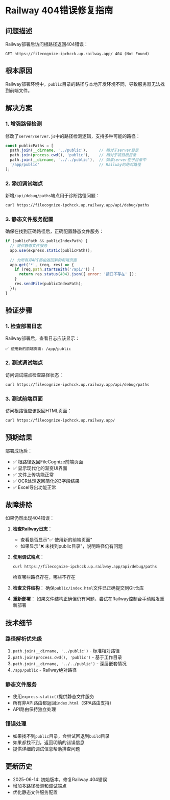 # Railway 404错误修复指南

## 问题描述
Railway部署后访问根路径返回404错误：
```
GET https://filecognize-ipchcck.up.railway.app/ 404 (Not Found)
```

## 根本原因
Railway部署环境中，`public`目录的路径与本地开发环境不同，导致服务器无法找到前端文件。

## 解决方案

### 1. 增强路径检测
修改了`server/server.js`中的路径检测逻辑，支持多种可能的路径：

```javascript
const publicPaths = [
  path.join(__dirname, '../public'),     // 相对于server目录
  path.join(process.cwd(), 'public'),    // 相对于项目根目录
  path.join(__dirname, '../../public'),  // 如果server在子目录中
  '/app/public'                          // Railway的绝对路径
];
```

### 2. 添加调试端点
新增`/api/debug/paths`端点用于诊断路径问题：

```bash
curl https://filecognize-ipchcck.up.railway.app/api/debug/paths
```

### 3. 静态文件服务配置
确保在找到正确路径后，正确配置静态文件服务：

```javascript
if (publicPath && publicIndexPath) {
  // 提供静态文件服务
  app.use(express.static(publicPath));
  
  // 为所有非API路由返回新的前端页面
  app.get('*', (req, res) => {
    if (req.path.startsWith('/api/')) {
      return res.status(404).json({ error: '接口不存在' });
    }
    res.sendFile(publicIndexPath);
  });
}
```

## 验证步骤

### 1. 检查部署日志
Railway部署后，查看日志应该显示：
```
✅ 使用新的前端页面: /app/public
```

### 2. 测试调试端点
访问调试端点检查路径状态：
```bash
curl https://filecognize-ipchcck.up.railway.app/api/debug/paths
```

### 3. 测试前端页面
访问根路径应该返回HTML页面：
```bash
curl https://filecognize-ipchcck.up.railway.app/
```

## 预期结果

部署成功后：
- ✅ 根路径返回FileCognize前端页面
- ✅ 显示现代化的渐变UI界面
- ✅ 文件上传功能正常
- ✅ OCR处理返回简化的3字段结果
- ✅ Excel导出功能正常

## 故障排除

如果仍然出现404错误：

1. **检查Railway日志**：
   - 查看是否显示"✅ 使用新的前端页面"
   - 如果显示"❌ 未找到public目录"，说明路径仍有问题

2. **使用调试端点**：
   ```bash
   curl https://filecognize-ipchcck.up.railway.app/api/debug/paths
   ```
   检查哪些路径存在，哪些不存在

3. **检查文件结构**：
   确保`public/index.html`文件已正确提交到Git仓库

4. **重新部署**：
   如果文件结构正确但仍有问题，尝试在Railway控制台手动触发重新部署

## 技术细节

### 路径解析优先级
1. `path.join(__dirname, '../public')` - 标准相对路径
2. `path.join(process.cwd(), 'public')` - 基于工作目录
3. `path.join(__dirname, '../../public')` - 深层嵌套情况
4. `/app/public` - Railway绝对路径

### 静态文件服务
- 使用`express.static()`提供静态文件服务
- 所有非API路由都返回`index.html`（SPA路由支持）
- API路由保持独立处理

### 错误处理
- 如果找不到`public`目录，会尝试回退到`build`目录
- 如果都找不到，返回明确的错误信息
- 提供详细的调试信息帮助排查问题

## 更新历史
- 2025-06-14: 初始版本，修复Railway 404错误
- 增加多路径检测和调试端点
- 优化静态文件服务配置 